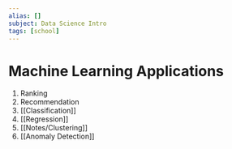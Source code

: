 ```yaml
---
alias: []
subject: Data Science Intro
tags: [school]
---
```

# Machine Learning Applications

1. Ranking
2. Recommendation
3. [[Classification]]
4. [[Regression]]
5. [[Notes/Clustering]]
6. [[Anomaly Detection]]